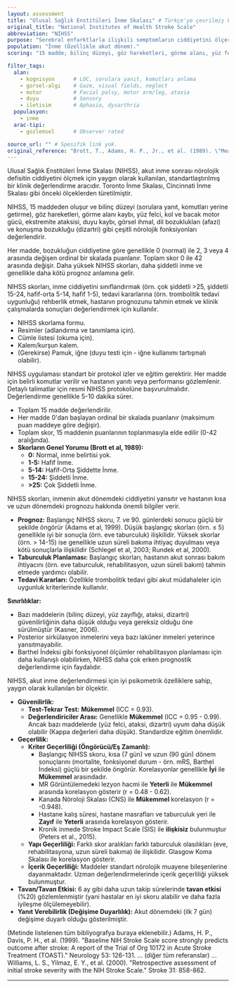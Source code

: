```yaml
---
layout: assessment
title: "Ulusal Sağlık Enstitüleri İnme Skalası" # Türkçe'ye çevrilmiş başlık
original_title: "National Institutes of Health Stroke Scale"
abbreviation: "NIHSS"
purpose: "Serebral enfarktlarla ilişkili semptomların ciddiyetini ölçer; inme sonrası nörolojik defisitin kantitatif bir ölçüsü olarak kullanılır."
population: "İnme (Özellikle akut dönem)."
scoring: "15 madde; bilinç düzeyi, göz hareketleri, görme alanı, yüz felci, motor güç (kol/bacak), ataksi, duyu, dil (afazi), dizartri ve ihmal gibi alanları değerlendirir. Maddeler 0 (bozukluk yok) ile 2, 3 veya 4 arasında ordinal skalada puanlanır. Toplam skor 0 ile 42 arasında değişir. Yüksek skorlar daha şiddetli inmeyi gösterir."

filter_tags:
  alan:
    - kognisyon      # LOC, sorulara yanıt, komutları anlama
    - gorsel-algi    # Gaze, visual fields, neglect
    - motor          # Facial palsy, motor arm/leg, ataxia
    - duyu           # Sensory
    - iletisim       # Aphasia, dysarthria
  populasyon:
    - inme
  arac-tipi:
    - gozlemsel      # Observer rated

source_url: "" # Spesifik link yok.
original_reference: "Brott, T., Adams, H. P., Jr., et al. (1989). \"Measurements of acute cerebral infarction: a clinical examination scale.\" Stroke 20(7): 864-870." # Orijinal makale
---
```





Ulusal Sağlık Enstitüleri İnme Skalası (NIHSS), akut inme sonrası nörolojik defisitin ciddiyetini ölçmek için yaygın olarak kullanılan, standartlaştırılmış bir klinik değerlendirme aracıdır. Toronto İnme Skalası, Cincinnati İnme Skalası gibi önceki ölçeklerden türetilmiştir.

NIHSS, 15 maddeden oluşur ve bilinç düzeyi (sorulara yanıt, komutları yerine getirme), göz hareketleri, görme alanı kaybı, yüz felci, kol ve bacak motor gücü, ekstremite ataksisi, duyu kaybı, görsel ihmal, dil bozuklukları (afazi) ve konuşma bozukluğu (dizartri) gibi çeşitli nörolojik fonksiyonları değerlendirir.

Her madde, bozukluğun ciddiyetine göre genellikle 0 (normal) ile 2, 3 veya 4 arasında değişen ordinal bir skalada puanlanır. Toplam skor 0 ile 42 arasında değişir. Daha yüksek NIHSS skorları, daha şiddetli inme ve genellikle daha kötü prognoz anlamına gelir.

NIHSS skorları, inme ciddiyetini sınıflandırmak (örn. çok şiddetli >25, şiddetli 15-24, hafif-orta 5-14, hafif 1-5), tedavi kararlarına (örn. trombolitik tedavi uygunluğu) rehberlik etmek, hastanın prognozunu tahmin etmek ve klinik çalışmalarda sonuçları değerlendirmek için kullanılır.


*   NIHSS skorlama formu.
*   Resimler (adlandırma ve tanımlama için).
*   Cümle listesi (okuma için).
*   Kalem/kurşun kalem.
*   (Gerekirse) Pamuk, iğne (duyu testi için - iğne kullanımı tartışmalı olabilir).


NIHSS uygulaması standart bir protokol izler ve eğitim gerektirir. Her madde için belirli komutlar verilir ve hastanın yanıtı veya performansı gözlemlenir. Detaylı talimatlar için resmi NIHSS protokolüne başvurulmalıdır. Değerlendirme genellikle 5-10 dakika sürer.


*   Toplam 15 madde değerlendirilir.
*   Her madde 0'dan başlayan ordinal bir skalada puanlanır (maksimum puan maddeye göre değişir).
*   Toplam skor, 15 maddenin puanlarının toplanmasıyla elde edilir (0-42 aralığında).
*   **Skorların Genel Yorumu (Brott et al, 1989):**
    *   **0:** Normal, inme belirtisi yok.
    *   **1-5:** Hafif İnme.
    *   **5-14:** Hafif-Orta Şiddette İnme.
    *   **15-24:** Şiddetli İnme.
    *   **>25:** Çok Şiddetli İnme.


NIHSS skorları, inmenin akut dönemdeki ciddiyetini yansıtır ve hastanın kısa ve uzun dönemdeki prognozu hakkında önemli bilgiler verir.
*   **Prognoz:** Başlangıç NIHSS skoru, 7. ve 90. günlerdeki sonucu güçlü bir şekilde öngörür (Adams et al, 1999). Düşük başlangıç skorları (örn. ≤ 5) genellikle iyi bir sonuçla (örn. eve taburculuk) ilişkilidir. Yüksek skorlar (örn. > 14-15) ise genellikle uzun süreli bakıma ihtiyaç duyulması veya kötü sonuçlarla ilişkilidir (Schlegel et al, 2003; Rundek et al, 2000).
*   **Taburculuk Planlaması:** Başlangıç skorları, hastanın akut sonrası bakım ihtiyacını (örn. eve taburculuk, rehabilitasyon, uzun süreli bakım) tahmin etmede yardımcı olabilir.
*   **Tedavi Kararları:** Özellikle trombolitik tedavi gibi akut müdahaleler için uygunluk kriterlerinde kullanılır.

**Sınırlılıklar:**
*   Bazı maddelerin (bilinç düzeyi, yüz zayıflığı, ataksi, dizartri) güvenilirliğinin daha düşük olduğu veya gereksiz olduğu öne sürülmüştür (Kasner, 2006).
*   Posterior sirkülasyon inmelerini veya bazı laküner inmeleri yeterince yansıtmayabilir.
*   Barthel İndeksi gibi fonksiyonel ölçümler rehabilitasyon planlaması için daha kullanışlı olabilirken, NIHSS daha çok erken prognostik değerlendirme için faydalıdır.


NIHSS, akut inme değerlendirmesi için iyi psikometrik özelliklere sahip, yaygın olarak kullanılan bir ölçektir.

*   **Güvenilirlik:**
    *   **Test-Tekrar Test:** **Mükemmel** (ICC = 0.93).
    *   **Değerlendiriciler Arası:** Genellikle **Mükemmel** (ICC = 0.95 - 0.99). Ancak bazı maddelerde (yüz felci, ataksi, dizartri) uyum daha düşük olabilir (Kappa değerleri daha düşük). Standardize eğitim önemlidir.
*   **Geçerlilik:**
    *   **Kriter Geçerliliği (Öngörücü/Eş Zamanlı):**
        *   Başlangıç NIHSS skoru, kısa (7 gün) ve uzun (90 gün) dönem sonuçlarını (mortalite, fonksiyonel durum - örn. mRS, Barthel İndeksi) güçlü bir şekilde öngörür. Korelasyonlar genellikle **İyi** ile **Mükemmel** arasındadır.
        *   MR Görüntülemedeki lezyon hacmi ile **Yeterli** ile **Mükemmel** arasında korelasyon gösterir (r = 0.48 - 0.62).
        *   Kanada Nöroloji Skalası (CNS) ile **Mükemmel** korelasyon (r = -0.948).
        *   Hastane kalış süresi, hastane masrafları ve taburculuk yeri ile **Zayıf** ile **Yeterli** arasında korelasyon gösterir.
        *   Kronik inmede Stroke Impact Scale (SIS) ile **ilişkisiz** bulunmuştur (Peters et al., 2015).
    *   **Yapı Geçerliliği:** Farklı skor aralıkları farklı taburculuk olasılıkları (eve, rehabilitasyona, uzun süreli bakıma) ile ilişkilidir. Glasgow Koma Skalası ile korelasyon gösterir.
    *   **İçerik Geçerliliği:** Maddeler standart nörolojik muayene bileşenlerine dayanmaktadır. Uzman değerlendirmelerinde içerik geçerliliği yüksek bulunmuştur.
*   **Tavan/Tavan Etkisi:** 6 ay gibi daha uzun takip sürelerinde **tavan etkisi** (%20) gözlemlenmiştir (yani hastalar en iyi skoru alabilir ve daha fazla iyileşme ölçülemeyebilir).
*   **Yanıt Verebilirlik (Değişime Duyarlılık):** Akut dönemdeki (ilk 7 gün) değişime duyarlı olduğu gösterilmiştir.


(Metinde listelenen tüm bibliyografya buraya eklenebilir.)
Adams, H. P., Davis, P. H., et al. (1999). "Baseline NIH Stroke Scale score strongly predicts outcome after stroke: A report of the Trial of Org 10172 in Acute Stroke Treatment (TOAST)." Neurology 53: 126-131.
... (diğer tüm referanslar) ...
Williams, L. S., Yilmaz, E. Y., et al. (2000). "Retrospective assessment of initial stroke severity with the NIH Stroke Scale." Stroke 31: 858-862.

---